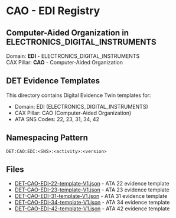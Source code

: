 # CAO - EDI Registry

## Computer-Aided Organization in ELECTRONICS_DIGITAL_INSTRUMENTS

Domain: **EDI** - ELECTRONICS_DIGITAL_INSTRUMENTS  
CAX Pillar: **CAO** - Computer-Aided Organization

## DET Evidence Templates

This directory contains Digital Evidence Twin templates for:
- Domain: EDI (ELECTRONICS_DIGITAL_INSTRUMENTS)
- CAX Pillar: CAO (Computer-Aided Organization)
- ATA SNS Codes: 22, 23, 31, 34, 42

## Namespacing Pattern
```
DET:CAO:EDI:<SNS>:<activity>:<version>
```

## Files
- [DET-CAO-EDI-22-template-V1.json](DET-CAO-EDI-22-template-V1.json) - ATA 22 evidence template
- [DET-CAO-EDI-23-template-V1.json](DET-CAO-EDI-23-template-V1.json) - ATA 23 evidence template
- [DET-CAO-EDI-31-template-V1.json](DET-CAO-EDI-31-template-V1.json) - ATA 31 evidence template
- [DET-CAO-EDI-34-template-V1.json](DET-CAO-EDI-34-template-V1.json) - ATA 34 evidence template
- [DET-CAO-EDI-42-template-V1.json](DET-CAO-EDI-42-template-V1.json) - ATA 42 evidence template
